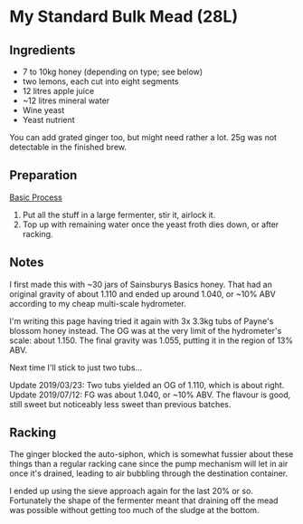 # My Standard Bulk Mead (28L)

## Ingredients

* 7 to 10kg honey (depending on type; see below)
* two lemons, each cut into eight segments
* 12 litres apple juice
* ~12 litres mineral water
* Wine yeast
* Yeast nutrient

You can add grated ginger too, but might need rather a lot. 25g was not detectable in the finished brew.

## Preparation

[Basic Process](../Process.md)

1. Put all the stuff in a large fermenter, stir it, airlock it.
1. Top up with remaining water once the yeast froth dies down, or after racking.

## Notes

I first made this with ~30 jars of Sainsburys Basics honey. That had an original gravity of about 1.110 and ended up around 1.040, or ~10% ABV according to my cheap multi-scale hydrometer.

I'm writing this page having tried it again with 3x 3.3kg tubs of Payne's blossom honey instead. The OG was at the very limit of the hydrometer's scale: about 1.150. The final gravity was 1.055, putting it in the region of 13% ABV.

Next time I'll stick to just two tubs...

Update 2019/03/23: Two tubs yielded an OG of 1.110, which is about right.
Update 2019/07/12: FG was about 1.040, or ~10% ABV. The flavour is good, still sweet but noticeably less sweet than previous batches.

## Racking

The ginger blocked the auto-siphon, which is somewhat fussier about these things than a regular racking cane since the pump mechanism will let in air once it's drained, leading to air bubbling through the destination container.

I ended up using the sieve approach again for the last 20% or so. Fortunately the shape of the fermenter meant that draining off the mead was possible without getting too much of the sludge at the bottom.
